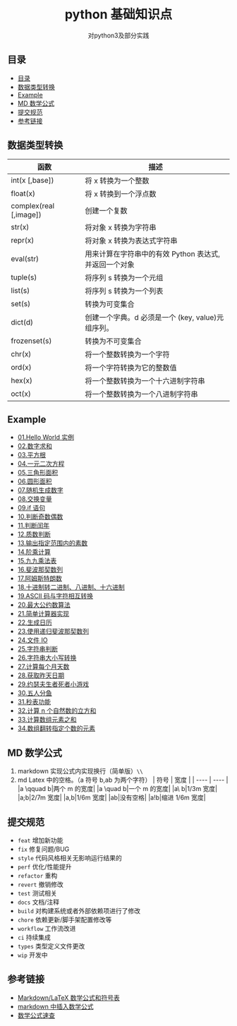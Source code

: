 <div align="center">
  <h1>python 基础知识点</h1>
  <p>对python3及部分实践</p>
</div>

## 目录

- [目录](#目录)
- [数据类型转换](#数据类型转换)
- [Example](#example)
- [MD 数学公式](#md-数学公式)
- [提交规范](#提交规范)
- [参考链接](#参考链接)

## 数据类型转换

| 函数                   | 描述                                                  |
| ---------------------- | ----------------------------------------------------- |
| int(x [,base])         | 将 x 转换为一个整数                                   |
| float(x)               | 将 x 转换到一个浮点数                                 |
| complex(real [,image]) | 创建一个复数                                          |
| str(x)                 | 将对象 x 转换为字符串                                 |
| repr(x)                | 将对象 x 转换为表达式字符串                           |
| eval(str)              | 用来计算在字符串中的有效 Python 表达式,并返回一个对象 |
| tuple(s)               | 将序列 s 转换为一个元组                               |
| list(s)                | 将序列 s 转换为一个列表                               |
| set(s)                 | 转换为可变集合                                        |
| dict(d)                | 创建一个字典。d 必须是一个 (key, value)元组序列。     |
| frozenset(s)           | 转换为不可变集合                                      |
| chr(x)                 | 将一个整数转换为一个字符                              |
| ord(x)                 | 将一个字符转换为它的整数值                            |
| hex(x)                 | 将一个整数转换为一个十六进制字符串                    |
| oct(x)                 | 将一个整数转换为一个八进制字符串                      |

## Example

- [01.Hello World 实例](./examples/hello_world.py)
- [02.数字求和](./examples/sum.py)
- [03.平方根](./examples/square_root.py)
- [04.一元二次方程](./examples/quadratic_equation.py)
- [05.三角形面积](./examples/triangle_area.py)
- [06.圆形面积](./examples/circular_area.py)
- [07.随机生成数字](./examples/random_number.py)
- [08.交换变量](./examples/swap_variables.py)
- [09.if 语句](./examples/if_example.py)
- [10.判断奇数偶数](./examples/odd_even.py)
- [11.判断闰年](./examples/leap_year.py)
- [12.质数判断](./examples/prime_number.py)
- [13.输出指定范围内的素数](./examples/prime_number_intervals.py)
- [14.阶乘计算](./examples/factorial.py)
- [15.九九乘法表](./examples/99_table.py)
- [16.斐波那契数列](./examples/fibonacci_sequence.py)
- [17.阿姆斯特朗数](./examples/armstrong_number.py)
- [18.十进制转二进制、八进制、十六进制](./examples/base_conversion.py)
- [19.ASCII 码与字符相互转换](./examples/ascii_character.py)
- [20.最大公约数算法](./examples/hcf.py)
- [21.简单计算器实现](./examples/calculator.py)
- [22.生成日历](./examples/calendar_sample.py)
- [23.使用递归斐波那契数列](./examples/fibonacci_recursion.py)
- [24.文件 IO](./examples/file_io.py)
- [25.字符串判断](./examples/check_string.py)
- [26.字符串大小写转换](./examples/upper_lower.py)
- [27.计算每个月天数](./examples/month_days.py)
- [28.获取昨天日期](./examples/get_yesterday.py)
- [29.约瑟夫生者死者小游戏](./examples/joseph_life_dead_game.py)
- [30.五人分鱼](./examples/five_fish.py)
- [31.秒表功能](./examples/simple_stop_watch.py)
- [32.计算 n 个自然数的立方和](./examples/cube_sum.py)
- [33.计算数组元素之和](./examples/sum_array.py)
- [34.数组翻转指定个数的元素](./examples/array_rotation.py)

## MD 数学公式

1. markdown 实现公式内实现换行（简单版）`\\`
2. md Latex 中的空格。（a 符号 b,ab 为两个字符）
   | 符号 | 宽度 |
   | ---- | ---- |
   |a \qquad b|两个 m 的宽度|
   |a \quad b|一个 m 的宽度|
   |a\ b|1/3m 宽度|
   |a\;b|2/7m 宽度|
   |a\,b|1/6m 宽度|
   |ab|没有空格|
   |a\!b|缩进 1/6m 宽度|

## 提交规范

- `feat` 增加新功能
- `fix` 修复问题/BUG
- `style` 代码风格相关无影响运行结果的
- `perf` 优化/性能提升
- `refactor` 重构
- `revert` 撤销修改
- `test` 测试相关
- `docs` 文档/注释
- `build` 对构建系统或者外部依赖项进行了修改
- `chore` 依赖更新/脚手架配置修改等
- `workflow` 工作流改进
- `ci` 持续集成
- `types` 类型定义文件更改
- `wip` 开发中

## 参考链接

- [Markdown/LaTeX 数学公式和符号表](https://zhuanlan.zhihu.com/p/450465546)
- [markdown 中插入数学公式](https://blog.csdn.net/LeonSUST/article/details/84204723)
- [数学公式速查](https://blog.csdn.net/jyfu2_12/article/details/79207643)
